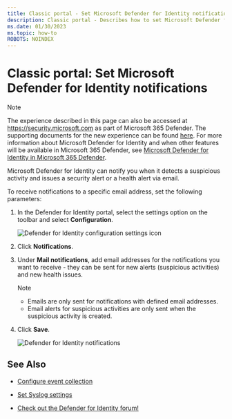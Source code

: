 ```yaml
---
title: Classic portal - Set Microsoft Defender for Identity notifications
description: Classic portal - Describes how to set Microsoft Defender for Identity security alerts so you are notified when suspicious activities are detected.
ms.date: 01/30/2023
ms.topic: how-to
ROBOTS: NOINDEX
---
```


# Classic portal: Set Microsoft Defender for Identity notifications

> [!NOTE]
> The experience described in this page can also be accessed at <https://security.microsoft.com> as part of Microsoft 365 Defender. The supporting documents for the new experience can be found [here](/microsoft-365/security/defender-identity/notifications). For more information about Microsoft Defender for Identity and when other features will be available in Microsoft 365 Defender, see [Microsoft Defender for Identity in Microsoft 365 Defender](/microsoft-365/security/defender/microsoft-365-security-center-mdi).

Microsoft Defender for Identity can notify you when it detects a suspicious activity and issues a security alert or a health alert via email.

To receive notifications to a specific email address, set the following parameters:

1. In the Defender for Identity portal, select the settings option on the toolbar and select **Configuration**.

    ![Defender for Identity configuration settings icon](media/config-menu.png)

1. Click **Notifications**.
1. Under **Mail notifications**, add email addresses for the notifications you want to receive - they can be sent for new alerts (suspicious activities) and new health issues.

    > [!NOTE]
    >
    > - Emails are only sent for notifications with defined email addresses.
    > - Email alerts for suspicious activities are only sent when the suspicious activity is created.

1. Click **Save**.

    ![Defender for Identity notifications](media/notifications.png)

## See Also

- [Configure event collection](deploy/configure-event-collection.md)

- [Set Syslog settings](/defender-for-identity/notifications)
- [Check out the Defender for Identity forum!](<https://aka.ms/MDIcommunity>)

